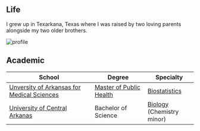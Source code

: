 ## Life

I grew up in Texarkana, Texas where I was raised by two loving parents alongside my two older brothers.

![profile](https://avatars.githubusercontent.com/u/8878926?v=4)

## Academic

|School|Degree|Specialty|
|-|-|-|
[Unversity of Arkansas for Medical Sciences](https://www.uams.edu/)|[Master of Public Health](https://publichealth.uams.edu/academics/masters/master-of-public-health/)|[Biostatistics](https://publichealth.uams.edu/academics/masters/master-of-public-health/biostats/)
[University of Central Arkanas](https://uca.edu/)|Bachelor of Science|[Biology](https://uca.edu/biology/bachelor-of-science-in-biology/) <br>(Chemistry minor)

